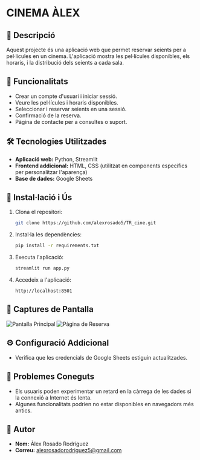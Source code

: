 # CINEMA ÀLEX
## 📝 **Descripció**

Aquest projecte és una aplicació web que permet reservar seients per a pel·lícules en un cinema. L'aplicació mostra les pel·lícules disponibles, els horaris, i la distribució dels seients a cada sala.

## 🎯 **Funcionalitats**

- Crear un compte d'usuari i iniciar sessió.
- Veure les pel·lícules i horaris disponibles.
- Seleccionar i reservar seients en una sessió.
- Confirmació de la reserva.
- Pàgina de contacte per a consultes o suport.

## 🛠️ **Tecnologies Utilitzades**

- **Aplicació web:** Python, Streamlit
- **Frontend addicional:** HTML, CSS (utilitzat en components específics per personalitzar l'aparença)
- **Base de dades:** Google Sheets

## 🚀 **Instal·lació i Ús**

1. Clona el repositori:
    ```bash
    git clone https://github.com/alexrosado5/TR_cine.git
    ```

2. Instal·la les dependències:
    ```bash
    pip install -r requirements.txt
    ```

3. Executa l'aplicació:
    ```bash
    streamlit run app.py
    ```

4. Accedeix a l'aplicació:
    ```
    http://localhost:8501
    ```

## 📸 **Captures de Pantalla**

![Pantalla Principal](/assets/captura1.png)
![Pàgina de Reserva](ruta/a/captura2.png)

## ⚙️ **Configuració Addicional**

- Verifica que les credencials de Google Sheets estiguin actualitzades.

## 🐞 **Problemes Coneguts**

- Els usuaris poden experimentar un retard en la càrrega de les dades si la connexió a Internet és lenta.
- Algunes funcionalitats podrien no estar disponibles en navegadors més antics.

## 👤 **Autor**

- **Nom:** Àlex Rosado Rodríguez
- **Correu:** alexrosadorodriguez5@gmail.com